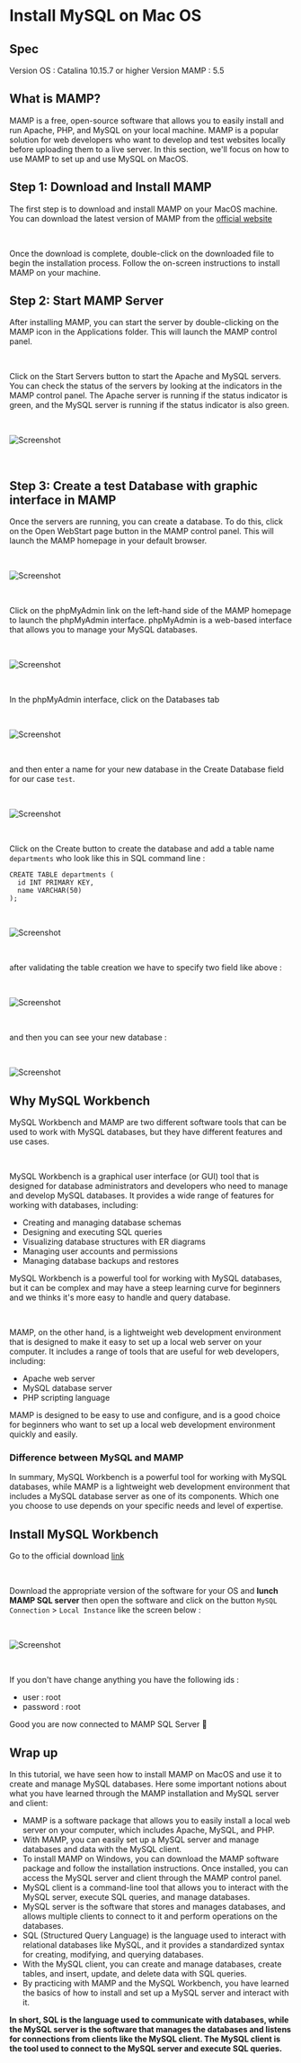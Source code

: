 # Install MySQL on Mac OS

## Spec
Version OS : Catalina 10.15.7 or higher
Version MAMP : 5.5 

## What is MAMP?

MAMP is a free, open-source software that allows you to easily install and run Apache, PHP, and MySQL on your local machine. MAMP is a popular solution for web developers who want to develop and test websites locally before uploading them to a live server. In this section, we'll focus on how to use MAMP to set up and use MySQL on MacOS. 

## Step 1: Download and Install MAMP

The first step is to download and install MAMP on your MacOS machine. You can download the latest version of MAMP from the [official website](https://www.mamp.info/en/downloads/)

<br />

Once the download is complete, double-click on the downloaded file to begin the installation process. Follow the on-screen instructions to install MAMP on your machine.

## Step 2: Start MAMP Server

After installing MAMP, you can start the server by double-clicking on the MAMP icon in the Applications folder. This will launch the MAMP control panel.

<br />

Click on the Start Servers button to start the Apache and MySQL servers. You can check the status of the servers by looking at the indicators in the MAMP control panel. The Apache server is running if the status indicator is green, and the MySQL server is running if the status indicator is also green.

<br />

![Screenshot](../img/mamp1.jpg)

<br />

## Step 3: Create a test Database with graphic interface in MAMP

Once the servers are running, you can create a database. To do this, click on the Open WebStart page button in the MAMP control panel. This will launch the MAMP homepage in your default browser.

<br />

![Screenshot](../img/mamp2.jpg)

<br />

Click on the phpMyAdmin link on the left-hand side of the MAMP homepage to launch the phpMyAdmin interface. phpMyAdmin is a web-based interface that allows you to manage your MySQL databases.

<br />

![Screenshot](../img/mamp3.jpg)

<br />

In the phpMyAdmin interface, click on the Databases tab

<br />

![Screenshot](../img/mamp4.jpg)

<br />

and then enter a name for your new database in the Create Database field for our case `test`.

<br />

![Screenshot](../img/mamp5.jpg)

<br />

Click on the Create button to create the database and add a table name `departments` who look like this in SQL command line : 

```
CREATE TABLE departments (
  id INT PRIMARY KEY,
  name VARCHAR(50)
);
```

<br />

![Screenshot](../img/mamp6.jpg)

<br />

after validating the table creation we have to specify two field like above :

<br />

![Screenshot](../img/mamp7.jpg)

<br />

and then you can see your new database :

<br />

![Screenshot](../img/mamp8.jpg)


## Why MySQL Workbench

MySQL Workbench and MAMP are two different software tools that can be used to work with MySQL databases, but they have different features and use cases.

<br />

MySQL Workbench is a graphical user interface (or GUI) tool that is designed for database administrators and developers who need to manage and develop MySQL databases. It provides a wide range of features for working with databases, including:

* Creating and managing database schemas
* Designing and executing SQL queries
* Visualizing database structures with ER diagrams
* Managing user accounts and permissions
* Managing database backups and restores

MySQL Workbench is a powerful tool for working with MySQL databases, but it can be complex and may have a steep learning curve for beginners and we thinks it's more easy to handle and query database.

<br />

MAMP, on the other hand, is a lightweight web development environment that is designed to make it easy to set up a local web server on your computer. It includes a range of tools that are useful for web developers, including:

* Apache web server
* MySQL database server
* PHP scripting language

MAMP is designed to be easy to use and configure, and is a good choice for beginners who want to set up a local web development environment quickly and easily.

### Difference between MySQL and MAMP

In summary, MySQL Workbench is a powerful tool for working with MySQL databases, while MAMP is a lightweight web development environment that includes a MySQL database server as one of its components. Which one you choose to use depends on your specific needs and level of expertise.

## Install MySQL Workbench

Go to the official download [link](https://dev.mysql.com/downloads/workbench/)

<br />

Download the appropriate version of the software for your OS and **lunch MAMP SQL server** then open the software and click on the button `MySQL Connection` > `Local Instance` like the screen below :

<br />

![Screenshot](../img/mysql0.png)

<br />

If you don't have change anything you have the following ids : 

* user : root 
* password : root 

Good you are now connected to MAMP SQL Server 🥳


## Wrap up 

In this tutorial, we have seen how to install MAMP on MacOS and use it to create and manage MySQL databases. Here some important notions about what you have learned through the MAMP installation and MySQL server and client:

* MAMP is a software package that allows you to easily install a local web server on your computer, which includes Apache, MySQL, and PHP.
* With MAMP, you can easily set up a MySQL server and manage databases and data with the MySQL client.
* To install MAMP on Windows, you can download the MAMP software package and follow the installation instructions. Once installed, you can access the MySQL server and client through the MAMP control panel.
* MySQL client is a command-line tool that allows you to interact with the MySQL server, execute SQL queries, and manage databases.
* MySQL server is the software that stores and manages databases, and allows multiple clients to connect to it and perform operations on the databases.
* SQL (Structured Query Language) is the language used to interact with relational databases like MySQL, and it provides a standardized syntax for creating, modifying, and querying databases.
* With the MySQL client, you can create and manage databases, create tables, and insert, update, and delete data with SQL queries.
* By practicing with MAMP and the MySQL Workbench, you have learned the basics of how to install and set up a MySQL server and interact with it.

**In short, SQL is the language used to communicate with databases, while the MySQL server is the software that manages the databases and listens for connections from clients like the MySQL client. The MySQL client is the tool used to connect to the MySQL server and execute SQL queries.** 




